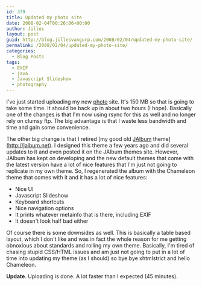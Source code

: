 ```yaml
---
id: 379
title: Updated my photo site
date: 2008-02-04T00:26:06+00:00
author: Jilles
layout: post
guid: http://blog.jillesvangurp.com/2008/02/04/updated-my-photo-site/
permalink: /2008/02/04/updated-my-photo-site/
categories:
  - Blog Posts
tags:
  - EXIF
  - java
  - Javascript Slideshow
  - photography
---
```

I've just started uploading my new [photo](https://www.jillesvangurp.com/Album) site. It's 150 MB so that is going to take some time. It should be back up in about two hours (I hope). Basically one of the changes is that I'm now using rsync for this as well and no longer rely on clumsy ftp. The big advantage is that I waste less bandwidth and time and gain some convenience.

The other big change is that I retired [my good old [JAlbum](http://jalbum.net) theme](http://jalbum.net). I designed this theme a few years ago and did several updates to it and even posted it on the JAlbum themes site. However, JAlbum has kept on developing and the new default themes that come with the latest version have a lot of nice features that I'm just not going to replicate in my own theme. So, I regenerated the album with the Chameleon theme that comes with it and it has a lot of nice features:
<ul>
	<li>Nice UI</li>
	<li>Javascript Slideshow</li>
	<li>Keyboard shortcuts</li>
	<li>Nice navigation options</li>
	<li>It prints whatever metainfo that is there, including EXIF</li>
	<li>It doesn't look half bad either</li>
</ul>

Of course there is some downsides as well. This is basically a table based layout, which I don't like and was in fact the whole reason for me getting obnoxious about standards and rolling my own theme. Basically, I'm tired of chasing stupid CSS/HTML issues and am just not going to put in a lot of time into updating my theme (as I should) so bye bye xhtmlstrict and hello Chameleon. 

**Update**. Uploading is done. A lot faster than I expected (45 minutes).